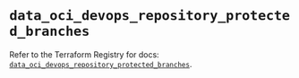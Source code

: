 # `data_oci_devops_repository_protected_branches`

Refer to the Terraform Registry for docs: [`data_oci_devops_repository_protected_branches`](https://registry.terraform.io/providers/oracle/oci/6.18.0/docs/data-sources/devops_repository_protected_branches).
